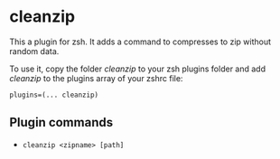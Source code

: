 # cleanzip

This a plugin for zsh. It adds a command to compresses to zip without random data.

To use it, copy the folder _cleanzip_ to your zsh plugins folder and add _cleanzip_ to the plugins array of your zshrc file:
```
plugins=(... cleanzip)
```

## Plugin commands

* `cleanzip <zipname> [path]`
